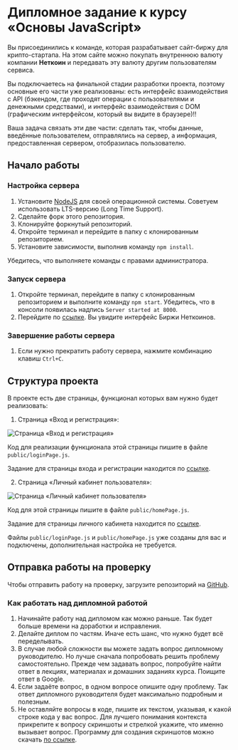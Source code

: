 # Дипломное задание к курсу «Основы JavaScript»

Вы присоединились к команде, которая разрабатывает сайт-биржу для крипто-стартапа. На этом сайте можно покупать внутреннюю валюту компании **Неткоин** и передавать эту валюту другим пользователям сервиса. 

Вы подключаетесь на финальной стадии разработки проекта, поэтому основные его части уже реализованы: есть интерфейс взаимодействия с АPI (бэкендом, где проходят операции с пользователями и денежными средствами), и интерфейс взаимодействия с DOM (графическим интерфейсом, который вы видите в браузере)!!

Ваша задача связать эти две части: сделать так, чтобы данные, введённые пользователем, отправлялись на сервер, а информация, предоставленная сервером, отобразилась пользователю.


## Начало работы

### Настройка сервера

1. Установите [NodeJS](https://nodejs.org/en/) для своей операционной системы. Советуем использовать LTS-версию (Long Time Support).
2. Сделайте форк этого репозитория.
3. Клонируйте форкнутый репозиторий.
4. Откройте терминал и перейдите в папку с клонированным репозиторием.
5. Установите зависимости, выполнив команду `npm install`.

Убедитесь, что выполняете команды с правами администратора.

### Запуск сервера

1. Откройте терминал, перейдите в папку с клонированным репозиторием и выполните команду `npm start`. Убедитесь, что в консоли появилась надпись `Server started at 8000`.
2. Перейдите по [ссылке](http://localhost:8000). Вы увидите интерфейс Биржи Неткоинов.

### Завершение работы сервера

1. Если нужно прекратить работу сервера, нажмите комбинацию клавиш `Ctrl+C`.

## Структура проекта

В проекте есть две страницы, функционал которых вам нужно будет реализовать:

1. Страница «Вход и регистрация»:

![Страница «Вход и регистрация»](img/loginPage.jpg)

Код для реализации функционала этой страницы пишите в файле `public/loginPage.js`.

Задание для страницы входа и регистрации находится по [ссылке](./md/loginpage.md).

2. Страница «Личный кабинет пользователя»:

![Страница «Личный кабинет пользователя»](img/homePage.jpg)

Код для этой страницы пишите в файле `public/homePage.js`.

Задание для страницы личного кабинета находится по [ссылке](./md/homepage.md).

Файлы `public/loginPage.js` и `public/homePage.js` уже созданы для вас и подключены, дополнительная настройка не требуется.

## Отправка работы на проверку

Чтобы отправить работу на проверку, загрузите репозиторий на [GitHub](https://github.com/).

### Как работать над дипломной работой

1. Начинайте работу над дипломом как можно раньше. Так будет больше времени на доработки и исправления.
2. Делайте диплом по частям. Иначе есть шанс, что нужно будет всё переделывать.
3. В случае любой сложности вы можете задать вопрос дипломному руководителю. Но лучше сначала попробовать решить проблему самостоятельно. Прежде чем задавать вопрос, попробуйте найти ответ в лекциях, материалах и домашних заданиях курса. Поищите ответ в Google.
4. Если задаёте вопрос, в одном вопросе опишите одну проблему. Так ответ дипломного руководителя будет максимально подробным и полезным.
5. Не оставляйте вопросы в коде, пишите их текстом, указывая, к какой строке кода у вас вопрос. Для лучшего понимания контекста прикрепите к вопросу скриншоты и стрелкой укажите, что именно вызывает вопрос. Программу для создания скриншотов можно скачать [по ссылке](https://app.prntscr.com/ru/).
